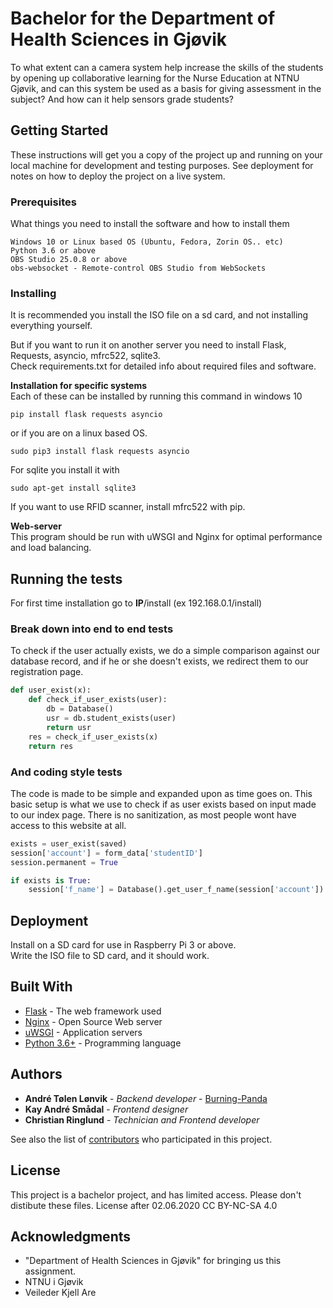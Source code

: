 # Bachelor for the Department of Health Sciences in Gjøvik

To what extent can a camera system help increase the skills of the students by opening up collaborative learning for the Nurse Education at NTNU Gjøvik, and can this system be used as a basis for giving assessment in the subject? And how can it help sensors grade students?

## Getting Started

These instructions will get you a copy of the project up and running on your local machine for development and testing purposes. See deployment for notes on how to deploy the project on a live system.

### Prerequisites

What things you need to install the software and how to install them

```
Windows 10 or Linux based OS (Ubuntu, Fedora, Zorin OS.. etc)
Python 3.6 or above
OBS Studio 25.0.8 or above
obs-websocket - Remote-control OBS Studio from WebSockets
```

### Installing

It is recommended you install the ISO file on a sd card, and not installing everything yourself.

But if you want to run it on another server you need to install Flask, Requests, asyncio, mfrc522, sqlite3.  
Check requirements.txt for detailed info about required files and software.


**Installation for specific systems**  
Each of these can be installed by running this command in windows 10
```
pip install flask requests asyncio
```

or if you are on a linux based OS.
```
sudo pip3 install flask requests asyncio
```

For sqlite you install it with
```
sudo apt-get install sqlite3
```

If you want to use RFID scanner, install mfrc522 with pip.

**Web-server**  
This program should be run with uWSGI and Nginx for optimal performance and load balancing.

## Running the tests

For first time installation go to __IP__/install (ex 192.168.0.1/install)  

### Break down into end to end tests

To check if the user actually exists, we do a simple comparison against our database record, and if he or she doesn't exists, we redirect them to our registration page.

```Python
def user_exist(x):
    def check_if_user_exists(user):
        db = Database()
        usr = db.student_exists(user)
        return usr
    res = check_if_user_exists(x)
    return res
```

### And coding style tests

The code is made to be simple and expanded upon as time goes on. 
This basic setup is what we use to check if as user exists based on input made to our index page.
There is no sanitization, as most people wont have access to this website at all.
```Python
exists = user_exist(saved)
session['account'] = form_data['studentID']
session.permanent = True

if exists is True:
    session['f_name'] = Database().get_user_f_name(session['account'])
```

## Deployment
Install on a SD card for use in Raspberry Pi 3 or above.  
Write the ISO file to SD card, and it should work.



## Built With

* [Flask](https://www.palletsprojects.com/p/flask/) - The web framework used
* [Nginx](https://www.nginx.com/) - Open Source Web server
* [uWSGI](https://flask.palletsprojects.com/en/1.1.x/deploying/uwsgi/) - Application servers
* [Python 3.6+](https://www.python.org/) - Programming language

## Authors

* **André Tølen Lønvik** - *Backend developer* - [Burning-Panda](https://github.com/Burning-Panda)
* **Kay André Smådal** - *Frontend designer*
* **Christian Ringlund** - *Technician and Frontend developer*

See also the list of [contributors](https://github.com/your/project/contributors) who participated in this project.

## License

This project is a bachelor project, and has limited access. Please don't distibute these files.
License after 02.06.2020 CC BY-NC-SA 4.0

## Acknowledgments

* "Department of Health Sciences in Gjøvik" for bringing us this assignment.
* NTNU i Gjøvik
* Veileder Kjell Are

